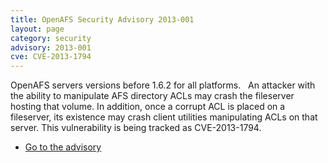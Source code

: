 ```yaml
---
title: OpenAFS Security Advisory 2013-001
layout: page
category: security
advisory: 2013-001
cve: CVE-2013-1794
---
```



OpenAFS servers versions before 1.6.2 for all platforms.   An attacker
with the ability to manipulate AFS directory ACLs may crash the
fileserver hosting that volume. In addition, once a corrupt ACL is
placed on a fileserver, its existence may crash client utilities
manipulating ACLs on that server. This vulnerability is being tracked as
CVE-2013-1794.

-   [Go to the advisory](/security/OPENAFS-SA-2013-001.txt)

